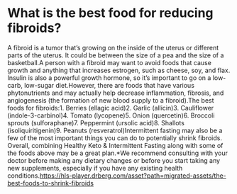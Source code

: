 # What is the best food for reducing fibroids?

A fibroid is a tumor that’s growing on the inside of the uterus or different parts of the uterus. It could be between the size of a pea and the size of a basketball.A person with a fibroid may want to avoid foods that cause growth and anything that increases estrogen, such as cheese, soy, and flax. Insulin is also a powerful growth hormone, so it’s important to go on a low-carb, low-sugar diet.However, there are foods that have various phytonutrients and may actually help decrease inflammation, fibrosis, and angiogenesis (the formation of new blood supply to a fibroid).The best foods for fibroids:1. Berries (ellagic acid)2. Garlic (allicin)3. Cauliflower (indole-3-carbinol)4. Tomato (lycopene)5. Onion (quercetin)6. Broccoli sprouts (sulforaphane)7. Peppermint (ursolic acid)8. Shallots (isoliquiritigenin)9. Peanuts (resveratrol)Intermittent fasting may also be a few of the most important things you can do to potentially shrink fibroids. Overall, combining Healthy Keto & Intermittent Fasting along with some of the foods above may be a great plan.*We recommend consulting with your doctor before making any dietary changes or before you start taking any new supplements, especially if you have any existing health conditions.https://hls-player.drberg.com/asset?path=migrated-assets/the-best-foods-to-shrink-fibroids